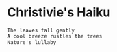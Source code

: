 # Christivie's Haiku
```
The leaves fall gently
A cool breeze rustles the trees
Nature's lullaby
```
